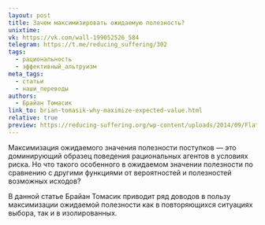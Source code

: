```yaml
---
layout: post
title: Зачем максимизировать ожидаемую полезность?
unixtime: 
vk: https://vk.com/wall-199052526_584
telegram: https://t.me/reducing_suffering/302
tags:
  - рациональность
  - эффективный_альтруизм
meta_tags:
  - статьи
  - наши_переводы
authors:
  - Брайан Томасик
link_to: brian-tomasik-why-maximize-expected-value.html
relative: true
preview: https://reducing-suffering.org/wp-content/uploads/2014/09/FlattenedRoundPills.jpg
---
```

Максимизация ожидаемого значения полезности поступков — это доминирующий образец поведения рациональных агентов в условиях риска. Но что такого особенного в ожидаемом значении полезности по сравнению с другими функциями от вероятностей и полезностей возможных исходов?

В данной статье Брайан Томасик приводит ряд доводов в пользу максимизации ожидаемой полезности как в повторяющихся ситуациях выбора, так и в изолированных.
